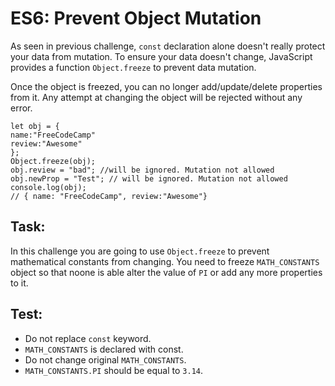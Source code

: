 # ES6: Prevent Object Mutation

As seen in previous challenge, `const` declaration alone doesn't really protect your data from mutation. To ensure your data doesn't change, JavaScript provides a function `Object.freeze` to prevent data mutation.

Once the object is freezed, you can no longer add/update/delete properties from it. Any attempt at changing the object will be rejected without any error.

    let obj = {
    name:"FreeCodeCamp"
    review:"Awesome"
    };
    Object.freeze(obj);
    obj.review = "bad"; //will be ignored. Mutation not allowed
    obj.newProp = "Test"; // will be ignored. Mutation not allowed
    console.log(obj); 
    // { name: "FreeCodeCamp", review:"Awesome"}


## Task:

In this challenge you are going to use `Object.freeze` to prevent mathematical constants from changing. You need to freeze `MATH_CONSTANTS` object so that noone is able alter the value of `PI` or add any more properties to it.

## Test:

* Do not replace `const` keyword.
* `MATH_CONSTANTS` is declared with const.
* Do not change original `MATH_CONSTANTS`.
* `MATH_CONSTANTS.PI` should be equal to `3.14`.